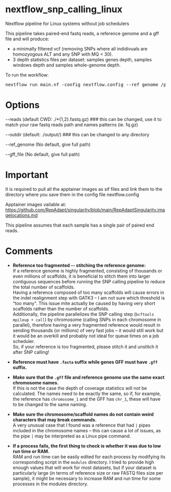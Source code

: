 # nextflow_snp_calling_linux
Nextflow pipeline for Linux systems without job schedulers



This pipeline takes paired-end fastq reads, a reference genome and a gff file and will produce:
- a minimally filtered vcf (removing SNPs where all indidivuals are homozyogous ALT and any SNP with MQ < 30).
- 3 depth statistics files per dataset: samples genes depth, samples windows depth and samples whole-genome depth.

To run the workflow:
<pre>nextflow run main.nf -config nextflow.config --ref_genome /path/to/reference_genome.fasta --gff_file /path/to/genes.gff</pre>


# Options

--reads (default CWD: ./*{1,2}.fastq.gz) ### this can be changed, use it to match your raw fastq reads path and names patterns (ie. fq.gz)

--outdir (default: ./output/) ### this can be changed to any directory

--ref_genome (No default, give full path)

--gff_file (No default, give full path)


# Important


It is required to pull all the apptainer images as sif files and link them to the directory where you save them in the config file nextflow.config

Apptainer images vailable at: https://github.com/RepAdapt/singularity/blob/main/RepAdaptSingularity.imagelocations.md


This pipeline assumes that each sample has a single pair of paired end reads.


# Comments

- **Reference too fragmented -- stitching the reference genome:**  
  If a reference genome is highly fragmented, consisting of thousands or even millions of scaffolds, it is beneficial to stitch them into larger contiguous sequences before running the SNP calling pipeline to reduce the total number of scaffolds.  
  Having a reference composed of too many scaffolds will cause errors in the indel realignment step with GATK3 – I am not sure which threshold is “too many". This issue mite actually be caused by having very short scaffolds rather than the number of scaffolds.  
  Additionally, the pipeline parallelizes the SNP calling step (`bcftools mpileup + call`) by chromosome (calling SNPs in each chromosome in parallel), therefore having a very fragmented reference would result in sending thousands (or millions) of very fast jobs – it would still work but it would be an overkill and probably not ideal for queue times on a job scheduler.  
  So, if your reference is too fragmented, please stitch it and unstitch it after SNP calling!  

- **Reference must have `.fasta` suffix while genes GFF must have `.gff` suffix.**  

- **Make sure that the `.gff` file and reference genome use the same exact chromosome names.**  
  If this is not the case the depth of coverage statistics will not be calculated. The names need to be exactly the same, so if, for example, the reference has `chromosome_1` and the GFF has `chr_1`, these will have to be changed to the same naming.  

- **Make sure the chromosome/scaffold names do not contain weird characters that may break commands.**  
  A very unusual case that I found was a reference that had `|` pipes included in the chromosome names – this can cause a lot of issues, as the pipe `|` may be interpreted as a Linux pipe command.  

- **If a process fails, the first thing to check is whether it was due to low run time or RAM.**  
  RAM and run time can be easily edited for each process by modifying its corresponding script in the `modules` directory. I tried to provide high enough values that will work for most datasets, but if your dataset is particularly large (in terms of reference size or raw FASTQ files size per sample), it might be necessary to increase RAM and run time for some processes in the modules directory.  



